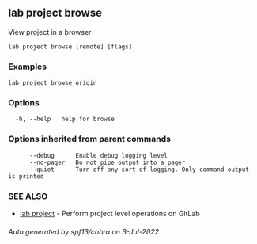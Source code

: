 ## lab project browse

View project in a browser

```
lab project browse [remote] [flags]
```

### Examples

```
lab project browse origin
```

### Options

```
  -h, --help   help for browse
```

### Options inherited from parent commands

```
      --debug      Enable debug logging level
      --no-pager   Do not pipe output into a pager
      --quiet      Turn off any sort of logging. Only command output is printed
```

### SEE ALSO

* [lab project](lab_project.md)	 - Perform project level operations on GitLab

###### Auto generated by spf13/cobra on 3-Jul-2022
